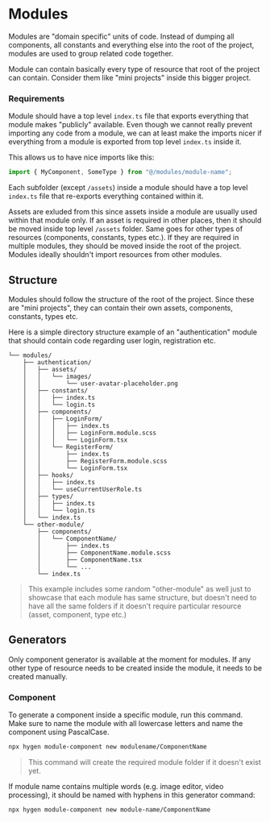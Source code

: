 # Modules

Modules are "domain specific" units of code. Instead of dumping all components, all constants and everything else into the root of the project, modules are used to group related code together.

Module can contain basically every type of resource that root of the project can contain. Consider them like "mini projects" inside this bigger project.

### Requirements

Module should have a top level `index.ts` file that exports everything that module makes "publicly" available. Even though we cannot really prevent importing any code from a module, we can at least make the imports nicer if everything from a module is exported from top level `index.ts` inside it.

This allows us to have nice imports like this:

```ts
import { MyComponent, SomeType } from "@/modules/module-name";
```

Each subfolder (except `/assets`) inside a module should have a top level `index.ts` file that re-exports everything contained within it.

Assets are exluded from this since assets inside a module are usually used within that module only. If an asset is required in other places, then it should be moved inside top level `/assets` folder. Same goes for other types of resources (components, constants, types etc.). If they are required in multiple modules, they should be moved inside the root of the project. Modules ideally shouldn't import resources from other modules.

## Structure

Modules should follow the structure of the root of the project. Since these are "mini projects", they can contain their own assets, components, constants, types etc.

Here is a simple directory structure example of an "authentication" module that should contain code regarding user login, registration etc.

```
└── modules/
    ├── authentication/
    │   ├── assets/
    │   │   └── images/
    │   │       └── user-avatar-placeholder.png
    │   ├── constants/
    │   │   ├── index.ts
    │   │   └── login.ts
    │   ├── components/
    │   │   ├── LoginForm/
    │   │   │   ├── index.ts
    │   │   │   ├── LoginForm.module.scss
    │   │   │   └── LoginForm.tsx
    │   │   └── RegisterForm/
    │   │       ├── index.ts
    │   │       ├── RegisterForm.module.scss
    │   │       └── LoginForm.tsx
    │   ├── hooks/
    │   │   ├── index.ts
    │   │   └── useCurrentUserRole.ts
    │   ├── types/
    │   │   ├── index.ts
    │   │   └── login.ts
    │   └── index.ts
    └── other-module/
        ├── components/
        │   └── ComponentName/
        │       ├── index.ts
        │       ├── ComponentName.module.scss
        │       ├── ComponentName.tsx
        │       └── ...
        └── index.ts
```

> This example includes some random "other-module" as well just to showcase that each module has same structure, but doesn't need to have all the same folders if it doesn't require particular resource (asset, component, type etc.)

## Generators

Only component generator is available at the moment for modules. If any other type of resource needs to be created inside the module, it needs to be created manually.

### Component

To generate a component inside a specific module, run this command. Make sure to name the module with all lowercase letters and name the component using PascalCase.

```bash
npx hygen module-component new modulename/ComponentName
```

> This command will create the required module folder if it doesn't exist yet.

If module name contains multiple words (e.g. image editor, video processing), it should be named with hyphens in this generator command:

```bash
npx hygen module-component new module-name/ComponentName
```
